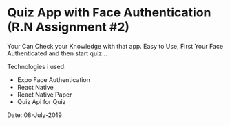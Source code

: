 # Quiz App with Face Authentication (R.N Assignment #2)

Your Can Check your Knowledge with that app. Easy to Use, First Your Face Authenticated and then start quiz...

Technologies i used:
* Expo Face Authentication
* React Native
* React Native Paper 
* Quiz Api for Quiz

Date: 08-July-2019
